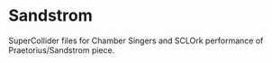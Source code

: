 Sandstrom
=========

SuperCollider files for Chamber Singers and SCLOrk performance of Praetorius/Sandstrom piece.

